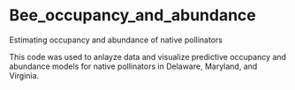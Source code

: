 # Bee_occupancy_and_abundance
Estimating occupancy and abundance of native pollinators

This code was used to anlayze data and visualize predictive occupancy and abundance models 
for native pollinators in Delaware, Maryland, and Virginia.
